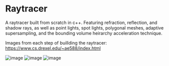 # Raytracer
A raytracer built from scratch in c++. Featuring refraction, reflection, and shadow rays, as well as point lights, spot lights, polygonal meshes, adaptive supersampling, and the bounding volume heirarchy acceleration technique.

Images from each step of buillding the raytracer: https://www.cs.drexel.edu/~ae588/index.html

![image](https://user-images.githubusercontent.com/15019257/173214602-657f7061-e246-4f00-ad83-0175637f8af2.png)
![image](https://user-images.githubusercontent.com/15019257/173214605-3abaa79f-0af3-410a-94ba-0d7e0bf9880c.png)
![image](https://user-images.githubusercontent.com/15019257/173214604-c17f9cde-8484-4d5f-a48e-92fe02dc0eb2.png)

